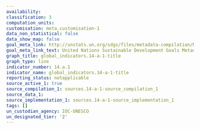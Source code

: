 ```yaml
---
availability:
classification: 3
computation_units:
customisation: meta.customisation-1
data_non_statistical: false
data_show_map: false
goal_meta_link: http://unstats.un.org/sdgs/files/metadata-compilation/Metadata-Goal-14.pdf
goal_meta_link_text: United Nations Sustainable Development Goals Metadata (pdf 288kB)
graph_title: global_indicators.14-a-1-title
graph_type: line
indicator_number: 14.a.1
indicator_name: global_indicators.14-a-1-title
reporting_status: notapplicable
source_active_1: true
source_compilation_1: sources.14-a-1-source_compilation_1
source_data_1:
source_implementation_1: sources.14-a-1-source_implementation_1
tags: []
un_custodian_agency: IOC-UNESCO
un_designated_tier: '2'
---
```

